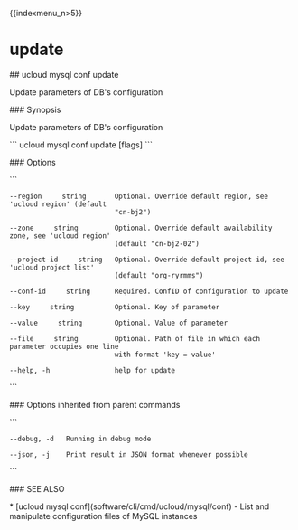 {{indexmenu_n>5}}

# update

\#\# ucloud mysql conf update

Update parameters of DB's configuration

\#\#\# Synopsis

Update parameters of DB's configuration

\`\`\` ucloud mysql conf update \[flags\] \`\`\`

\#\#\# Options

\`\`\`

``` 
--region     string       Optional. Override default region, see 'ucloud region' (default
                          "cn-bj2") 
```

``` 
--zone     string         Optional. Override default availability zone, see 'ucloud region'
                          (default "cn-bj2-02") 
```

``` 
--project-id     string   Optional. Override default project-id, see 'ucloud project list'
                          (default "org-ryrmms") 
```

``` 
--conf-id     string      Required. ConfID of configuration to update 
```

``` 
--key     string          Optional. Key of parameter 
```

``` 
--value     string        Optional. Value of parameter 
```

``` 
--file     string         Optional. Path of file in which each parameter occupies one line
                          with format 'key = value' 
```

``` 
--help, -h                help for update 
```

\`\`\`

\#\#\# Options inherited from parent commands

\`\`\`

``` 
--debug, -d   Running in debug mode 
```

``` 
--json, -j    Print result in JSON format whenever possible 
```

\`\`\`

\#\#\# SEE ALSO

\* \[ucloud mysql conf\](software/cli/cmd/ucloud/mysql/conf) - List and
manipulate configuration files of MySQL instances
